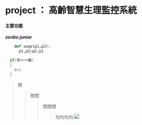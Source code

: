 # project ： 高齡智慧生理監控系統



#### 主要功能

***zenbo junior***



```python
    def swap(p1,p2):
      p1,p2=p2,p1
```

```C++
  if(均＝＝娟)
  {
    c=1
  }
```

>關
>>關關
>>>關關關
>>>>均均均均
![](web)
